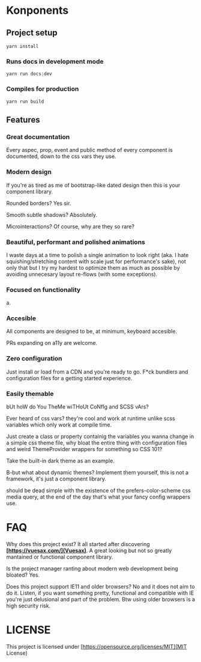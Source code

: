 # Konponents

## Project setup
```
yarn install
```

### Runs docs in development mode
```
yarn run docs:dev
```

### Compiles for production
```
yarn run build
```

## Features

### Great documentation

Every aspec, prop, event and public method of every component is documented, down to the css vars they use.

### Modern design

If you're as tired as me of bootstrap-like dated design then this is your component library.

Rounded borders? Yes sir.

Smooth subtle shadows? Absolutely.

Microinteractions? Of course, why are they so rare?

### Beautiful, performant and polished animations

I waste days at a time to polish a single animation to look right (aka. I hate squishing/stretching content with scale just for performance's sake), 
not only that but I try my hardest to optimize them as much as possible by avoiding unnecesary layout re-flows (with some exceptions).

### Focused on functionality

a.

### Accesible

All components are designed to be, at minimum, keyboard accesible.

PRs expanding on a11y are welcome.

### Zero configuration

Just install or load from a CDN and you're ready to go. F*ck bundlers and configuration files for a getting started experience.

### Easily themable

bUt hoW do You TheMe wiTHoUt CoNfIg and SCSS vArs?

Ever heard of css vars? they're cool and work at runtime unlike scss variables which only work at compile time.

Just create a class or property containig the variables you wanna change in a simple css theme file, why bloat the entire thing
with configuration files and weird ThemeProvider wrappers for something so CSS 101?

Take the built-in dark theme as an example.

B-but what about dynamic themes? Implement them yourself, this is not a framework, it's just a component library.

should be dead simple with the existence of the prefers-color-scheme css media query, at the end of the day that's what your fancy config wrappers use.

# FAQ

Why does this project exist? It all started after discovering **[https://vuesax.com/](Vuesax)**. A great looking but not so greatly mantained or functional component library.

Is the project manager ranting about modern web development being bloated? Yes.

Does this project support IE11 and older browsers? No and it does not aim to do it. Listen, if you want something pretty, functional and compatible with IE
you're just delusional and part of the problem. Btw using older browsers is a high security risk.

# LICENSE

This project is licensed under [https://opensource.org/licenses/MIT](MIT License)